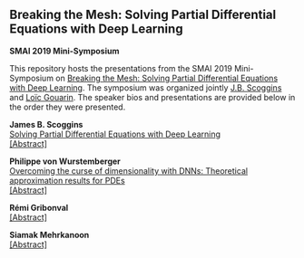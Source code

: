## Breaking the Mesh: Solving Partial Differential Equations with Deep Learning
**SMAI 2019 Mini-Symposium**

This repository hosts the presentations from the SMAI 2019 Mini-Symposium on [Breaking the Mesh: Solving Partial Differential Equations with Deep Learning](http://smai.emath.fr/smai2019/programme_detaille.php).  The symposium was organized jointly [J.B. Scoggins](www.jbscoggins.com) and [Loïc Gouarin](https://github.com/gouarin).  The speaker bios and presentations are provided below in the order they were presented.

**James B. Scoggins** 
<br>[Solving Partial Differential Equations with Deep Learning](https://github.com/jbscoggi/smai-2019/raw/master/presentations/smai_2019_scoggins.pdf) 
<br>[[Abstract]](https://github.com/jbscoggi/smai-2019/raw/master/abstracts/scoggins.pdf)

**Philippe von Wurstemberger**
<br>[Overcoming the curse of dimensionality with DNNs: Theoretical approximation results for PDEs](https://github.com/jbscoggi/smai-2019/raw/master/smai_2019_vonwurstemberger.pdf) 
<br>[[Abstract]](https://github.com/jbscoggi/smai-2019/raw/master/abstracts/von_wurstemberger.pdf)

**Rémi Gribonval**
<br>[[Abstract]](https://github.com/jbscoggi/smai-2019/raw/master/abstracts/gribonval.pdf)

**Siamak Mehrkanoon**
<br>[[Abstract]](https://github.com/jbscoggi/smai-2019/raw/master/abstracts/mehrkanoon.pdf)



